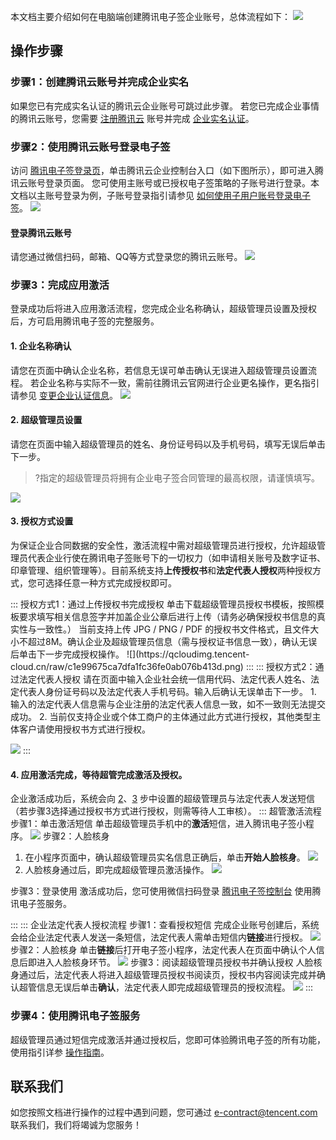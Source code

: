 本文档主要介绍如何在电脑端创建腾讯电子签企业账号，总体流程如下：
![](https://qcloudimg.tencent-cloud.cn/raw/b2050f761e008295b199846a7bc373ce.png)


## 操作步骤
### 步骤1：创建腾讯云账号并完成企业实名
如果您已有完成实名认证的腾讯云企业账号可跳过此步骤。
若您已完成企业事情的腾讯云账号，您需要 [注册腾讯云](https://cloud.tencent.com/document/product/378/17985) 账号并完成 [企业实名认证](https://cloud.tencent.com/document/product/378/10496)。

### 步骤2：使用腾讯云账号登录电子签
访问 [腾讯电子签登录页](https://ess.tencent.cn/)，单击腾讯云企业控制台入口（如下图所示），即可进入腾讯云账号登录页面。
您可使用主账号或已授权电子签策略的子账号进行登录。本文档以主账号登录为例，子账号登录指引请参见 [如何使用子用户账号登录电子签](https://cloud.tencent.com/document/product/1323/58484#Q13)。
![](https://main.qcloudimg.com/raw/a07f2987c2078de9dc7117ed5bbcbfef.png)

#### 登录腾讯云账号
请您通过微信扫码，邮箱、QQ等方式登录您的腾讯云账号。
![](https://main.qcloudimg.com/raw/a5909ec0434eb06d6d1cf594a0a2ce8a.png)


### 步骤3：完成应用激活
登录成功后将进入应用激活流程，您完成企业名称确认，超级管理员设置及授权后，方可启用腾讯电子签的完整服务。

#### 1. 企业名称确认
请您在页面中确认企业名称，若信息无误可单击确认无误进入超级管理员设置流程。
若企业名称与实际不一致，需前往腾讯云官网进行企业更名操作，更名指引请参见 [变更企业认证信息](https://cloud.tencent.com/document/product/378/43087)。
![](https://qcloudimg.tencent-cloud.cn/raw/1acc6be5bfd24d266c4195fd2194d41a.png)

#### 2. 超级管理员设置[](id:smallStep2)
请您在页面中输入超级管理员的姓名、身份证号码以及手机号码，填写无误后单击下一步。
>?指定的超级管理员将拥有企业电子签合同管理的最高权限，请谨慎填写。

![](https://qcloudimg.tencent-cloud.cn/raw/00f1bb783db87e7f0746a58e69c73056.png)

#### 3. 授权方式设置[](id:smallStep3)
为保证企业合同数据的安全性，激活流程中需对超级管理员进行授权，允许超级管理员代表企业行使在腾讯电子签账号下的一切权力（如申请相关账号及数字证书、印章管理、组织管理等）。目前系统支持**上传授权书**和**法定代表人授权**两种授权方式，您可选择任意一种方式完成授权即可。

<dx-tabs>
::: 授权方式1：通过上传授权书完成授权
单击下载超级管理员授权书模板，按照模板要求填写相关信息签字并加盖企业公章后进行上传（请务必确保授权书信息的真实性与一致性。）
当前支持上传 JPG / PNG / PDF 的授权书文件格式，且文件大小不超过8M。确认企业及超级管理员信息（需与授权证书信息一致），确认无误后单击下一步完成授权操作。
![](https://qcloudimg.tencent-cloud.cn/raw/c1e99675ca7dfa1fc36fe0ab076b413d.png)
:::
::: 授权方式2：通过法定代表人授权
请在页面中输入企业社会统一信用代码、法定代表人姓名、法定代表人身份证号码以及法定代表人手机号码。输入后确认无误单击下一步。
<dx-alert infotype="explain" title="说明：">
1. 输入的法定代表人信息需与企业注册的法定代表人信息一致，如不一致则无法提交成功。
2. 当前仅支持企业或个体工商户的主体通过此方式进行授权，其他类型主体客户请使用授权书方式进行授权。
</dx-alert>

![](https://qcloudimg.tencent-cloud.cn/raw/50ace5dbf63b5d0b4900083c4f378831.png)
:::
</dx-tabs>

#### 4. 应用激活完成，等待超管完成激活及授权。
企业激活成功后，系统会向 [2](#smallStep2)、[3](#smallStep3) 步中设置的超级管理员与法定代表人发送短信（若步骤3选择通过授权书方式进行授权，则需等待人工审核）。
<dx-tabs>
::: 超管激活流程
步骤1：单击激活短信
单击超级管理员手机中的**激活**短信，进入腾讯电子签小程序。
![](https://qcloudimg.tencent-cloud.cn/raw/499a86c296f5f1cd95e6fcf28ea58c0c.png)
步骤2：人脸核身
1. 在小程序页面中，确认超级管理员实名信息正确后，单击**开始人脸核身**。 
![](https://qcloudimg.tencent-cloud.cn/raw/6c8d96c1ebf771250347bd8878b1593c.png)
2. 人脸核身通过后，即完成超级管理员激活操作。
![](https://qcloudimg.tencent-cloud.cn/raw/47a103e4e5e7de6278e105414b4a7a69.png)

步骤3：登录使用
激活成功后，您可使用微信扫码登录 [腾讯电子签控制台](https://ess.tencent.cn/) 使用腾讯电子签服务。

:::
::: 企业法定代表人授权流程
步骤1：查看授权短信
完成企业账号创建后，系统会给企业法定代表人发送一条短信，法定代表人需单击短信内**链接**进行授权。
![](https://qcloudimg.tencent-cloud.cn/raw/cae001ebac9659188092938f7198737d.png)
步骤2：人脸核身
单击**链接**后打开电子签小程序，法定代表人在页面中确认个人信息后即进入人脸核身环节。 
![](https://qcloudimg.tencent-cloud.cn/raw/46b6330a63a289b372b4524970c91489.png)
步骤3：阅读超级管理员授权书并确认授权
人脸核身通过后，法定代表人将进入超级管理员授权书阅读页，授权书内容阅读完成并确认超管信息无误后单击**确认**，法定代表人即完成超级管理员的授权流程。 
![](https://qcloudimg.tencent-cloud.cn/raw/f2c942bc43807c55eba1c02fac929313.png)
:::
</dx-tabs>


### 步骤4：使用腾讯电子签服务
超级管理员通过短信完成激活并通过授权后，您即可体验腾讯电子签的所有功能，使用指引详参 [操作指南](https://cloud.tencent.com/document/product/1323/58490)。

## 联系我们
如您按照文档进行操作的过程中遇到问题，您可通过 e-contract@tencent.com 联系我们，我们将竭诚为您服务！
